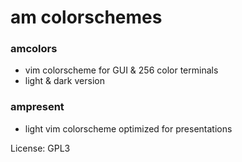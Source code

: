 # am colorschemes

### amcolors
- vim colorscheme for GUI & 256 color terminals
- light & dark version

### ampresent
- light vim colorscheme optimized for presentations

License: GPL3
